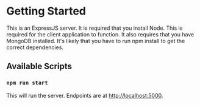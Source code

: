 # Getting Started
This is an ExpressJS server. It is required that you install Node. This is required for the client application to function. It also requires that you have MongoDB installed. It's likely that you have to run npm install to get the correct dependencies.

## Available Scripts

### `npm run start`

This will run the server. Endpoints are at [http://localhost:5000](http://localhost:5000).
